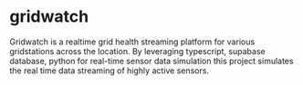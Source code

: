 # gridwatch
Gridwatch is a realtime grid health streaming platform for various gridstations across the location. By leveraging typescript, supabase database, python for real-time sensor data simulation this project simulates the real time data streaming of highly active sensors.
